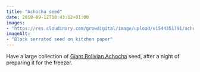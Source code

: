 ```yaml
---
title: "Achocha seed"
date: 2018-09-12T18:43:12+01:00
images: 
- "https://res.cloudinary.com/growdigital/image/upload/v1544351791/achocha-43730967665.jpg"
imageAlt: 
- "Black serrated seed on kitchen paper"
---
```


Have a large collection of [Giant Bolivian Achocha](http://www.realseeds.co.uk/cucumberrelatives.html) seed, after a night of preparing it for the freezer.
